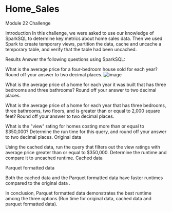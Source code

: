 # Home_Sales
Module 22 Challenge

Introduction
In this challenge, we were asked to use our knowledge of SparkSQL to determine key metrics about home sales data. Then we used Spark to create temporary views, partition the data, cache and uncache a temporary table, and verify that the table had been uncached.

Results
Answer the following questions using SparkSQL:

What is the average price for a four-bedroom house sold for each year? Round off your answer to two decimal places.
![image](https://github.com/user-attachments/assets/12f16fd8-32ea-4bd3-af48-b0947c153c36)


What is the average price of a home for each year it was built that has three bedrooms and three bathrooms? Round off your answer to two decimal places.


What is the average price of a home for each year that has three bedrooms, three bathrooms, two floors, and is greater than or equal to 2,000 square feet? Round off your answer to two decimal places.


What is the "view" rating for homes costing more than or equal to $350,000? Determine the run time for this query, and round off your answer to two decimal places.
Original data



Using the cached data, run the query that filters out the view ratings with average price greater than or equal to $350,000. Determine the runtime and compare it to uncached runtime.
Cached data



Parquet formatted data



Both the cached data and the Parquet formatted data have faster runtimes compared to the original data .

In conclusion, Parquet formatted data demonstrates the best runtime among the three options (Run time for original data, cached data and parquet formatted data).
